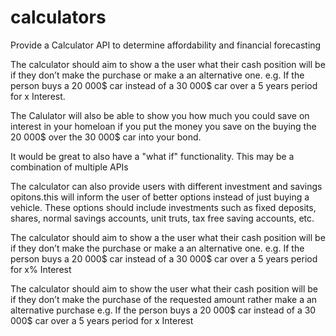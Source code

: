 # calculators
Provide a Calculator API to determine affordability and financial forecasting  


The calculator should aim to show a the user what their cash position will be if they don’t make the purchase or make a an alternative one. e.g. If the person buys a 20 000$ car instead of a 30 000$ car over a 5 years period for x Interest. 



The Calulator will also be able to show you how much you could save on interest in your homeloan if you put the money you save on the buying the 20 000$ over the 30 000$ car into your bond.   

It would be great to also have a "what if" functionality.  This may be a combination of multiple APIs


The calculator can also provide users with different investment and savings opitons.this will inform the user of better options instead of just buying a vehicle. These options should include investments such as fixed deposits, shares, normal savings accounts, unit truts, tax free saving accounts, etc.


The calculator should aim to show a the user what their cash position will be if they don’t make the purchase or make a an alternative one. e.g. If the person buys a 20 000$ car instead of a 30 000$ car over a 5 years period for x% Interest    


The calculator should aim to show the user what their cash position will be if they don’t make the purchase of the requested amount rather make a an alternative purchase e.g. If the person buys a 20 000$ car instead of a 30 000$ car over a 5 years period for x Interest    


 
